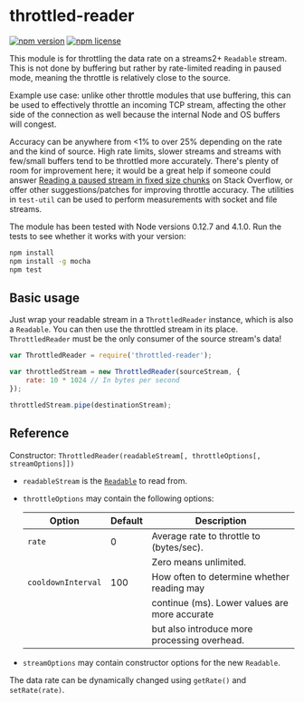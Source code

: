 # throttled-reader

[![npm version](https://img.shields.io/npm/v/throttled-reader.svg)](https://www.npmjs.com/package/throttled-reader)
[![npm license](https://img.shields.io/npm/l/throttled-reader.svg)](https://www.npmjs.com/package/throttled-reader)

This module is for throttling the data rate on a streams2+ `Readable` stream.
This is not done by buffering but rather by rate-limited reading in paused mode,
meaning the throttle is relatively close to the source.

Example use case: unlike other throttle modules that use buffering, this can be
used to effectively throttle an incoming TCP stream, affecting the other side
of the connection as well because the internal Node and OS buffers will congest.

Accuracy can be anywhere from <1% to over 25% depending on the rate and the
kind of source. High rate limits, slower streams and streams with few/small
buffers tend to be throttled more accurately. There's plenty of room for
improvement here; it would be a great help if someone could answer
[Reading a paused stream in fixed size chunks][1] on Stack Overflow, or offer
other suggestions/patches for improving throttle accuracy. The utilities
in `test-util` can be used to perform measurements with socket and file streams.

The module has been tested with Node versions 0.12.7 and 4.1.0. Run the tests
to see whether it works with your version:
```bash
npm install
npm install -g mocha
npm test
```

## Basic usage

Just wrap your readable stream in a `ThrottledReader` instance, which is also
a `Readable`. You can then use the throttled stream in its place.
`ThrottledReader` must be the only consumer of the source stream's data!

```javascript
var ThrottledReader = require('throttled-reader');

var throttledStream = new ThrottledReader(sourceStream, {
    rate: 10 * 1024 // In bytes per second
});

throttledStream.pipe(destinationStream);
```

## Reference

Constructor:
`ThrottledReader(readableStream[, throttleOptions[, streamOptions]])`

* `readableStream` is the [`Readable`][2] to read from.
* `throttleOptions` may contain the following options:
    
    Option             | Default | Description
    ------------------ | ------- | -----------
    `rate`             | 0       | Average rate to throttle to (bytes/sec).
    &nbsp;             | &nbsp;  | Zero means unlimited.
    `cooldownInterval` | 100     | How often to determine whether reading may
    &nbsp;             | &nbsp;  | continue (ms). Lower values are more accurate
    &nbsp;             | &nbsp;  | but also introduce more processing overhead.
    
* `streamOptions` may contain constructor options for the new `Readable`.

The data rate can be dynamically changed using `getRate()` and `setRate(rate)`.

[1]: http://stackoverflow.com/q/32771957/1239690
[2]: https://nodejs.org/api/stream.html#stream_class_stream_readable
